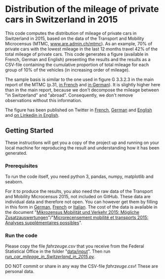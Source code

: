 # Distribution of the mileage of private cars in Switzerland in 2015
This code computes the distribution of mileage of private cars in Switzerland in 2015, based on the data of the Transport and Mobility Microcensus (MTMC, www.are.admin.ch/mtmc). As an example, 70% of private cars with the lowest mileage in the last 12 months travel 42% of the total mileage of private cars. This code generates a figure (available in French, German and English) presenting the results and the results as a CSV-file containing the cumulative proportion of total mileage for each group of 10% of the vehicles (in increasing order of mileage).

The sample basis is similar to the one used in figure G 3.3.2.3 in the main report of the MTMC (p.31, <a href="https://www.are.admin.ch/dam/are/fr/dokumente/verkehr/dokumente/mikrozensus/verkehrsverhalten-der-bevolkerung-ergebnisse-des-mikrozensus-mobilitat-und-verkehr-2015.pdf.download.pdf/Mikrozensus_Verkehrsverhalten%20der%20Bev%C3%B6lkerung%202015_fr.pdf">in French</a> and <a href="https://www.are.admin.ch/dam/are/de/dokumente/verkehr/dokumente/mikrozensus/verkehrsverhalten-der-bevolkerung-ergebnisse-des-mikrozensus-mobilitat-und-verkehr-2015.pdf.download.pdf/Mikrozensus_Verkehrsverhalten%20der%20Bev%C3%B6lkerung%202015_de.pdf">in German</a>). It is slightly higher here than in the main report, because we don't decompose the mileage between "in Switzerland" and "abroad". Consequently, we don't remove observations without this information.

The figure has been published on Twitter in <a href="https://twitter.com/AntoninDanalet/status/1083382123355140096">French</a>, <a href="https://twitter.com/AntoninDanalet/status/1083383807309418503">German</a> and <a href="https://twitter.com/AntoninDanalet/status/1083385236841472002">English</a> and <a href="https://www.linkedin.com/feed/update/urn:li:activity:6489459673538846720/">on Linkedin in English</a>.

## Getting Started

These instructions will get you a copy of the project up and running on your local machine for reproducing the result and understanding how it has been generated. 

### Prerequisites

To run the code itself, you need python 3, pandas, numpy, matplotlib and seaborn.

For it to produce the results, you also need the raw data of the Transport and Mobility Microcensus 2015, not included on GitHub. These data are individual data and therefore not open. You can however get them by filling in this form in <a href="https://www.are.admin.ch/are/de/home/verkehr-und-infrastruktur/grundlagen-und-daten/mzmv/datenzugang.html">German</a>, <a href="https://www.are.admin.ch/are/fr/home/mobilite/bases-et-donnees/mrmt/accesauxdonnees.html">French</a> or <a href="https://www.are.admin.ch/are/it/home/mobilita/basi-e-dati/mcmt/accessoaidati.html">Italian</a>. The cost of the data is available in the document "<a href="https://www.are.admin.ch/are/de/home/medien-und-publikationen/publikationen/grundlagen/mikrozensus-mobilitat-und-verkehr-2015-mogliche-zusatzauswertung.html">Mikrozensus Mobilität und Verkehr 2015: Mögliche Zusatzauswertungen</a>"/"<a href="https://www.are.admin.ch/are/fr/home/media-et-publications/publications/bases/mikrozensus-mobilitat-und-verkehr-2015-mogliche-zusatzauswertung.html">Microrecensement mobilité et transports 2015: Analyses supplémentaires possibles</a>".

### Run the code

Please copy the file <em>fahrzeuge.csv</em> that you receive from the Federal Statistical Office in the folder "<a href="https://github.com/antonindanalet/car-mileage-in-Switzerland-in-2015/tree/master/data/input">data/input</a>". Then run <em><a href="https://github.com/antonindanalet/car-mileage-in-Switzerland-in-2015/blob/master/src/run_car_mileage_in_Switzerland_in_2015.py">run_car_mileage_in_Switzerland_in_2015.py</a></em>. 

DO NOT commit or share in any way the CSV-file <em>fahrzeuge.csv</em>! These are personal data.
